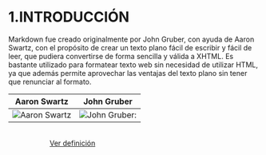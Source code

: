 # 1.INTRODUCCIÓN
Markdown fue creado originalmente por John Gruber, con ayuda de Aaron Swartz, con el propósito de crear un texto plano fácil de escribir y fácil de leer, que pudiera convertirse de forma sencilla y válida a XHTML. 
Es bastante utilizado para formatear texto web sin necesidad de utilizar HTML, ya que además permite aprovechar las ventajas del texto plano sin tener que renunciar al formato.

| Aaron Swartz | John Gruber |
|--------|--------|
| ![Aaron Swartz](https://upload.wikimedia.org/wikipedia/commons/thumb/b/bf/Aaron_Swartz_at_Boston_Wikipedia_Meetup%2C_2009-08-18.jpg/220px-Aaron_Swartz_at_Boston_Wikipedia_Meetup%2C_2009-08-18.jpg)       |   ![John Gruber](http://images.macworld.com/images/opinion/graphics/151235-gruber-small_original.jpg):     |

&nbsp;&nbsp;&nbsp;&nbsp;&nbsp;&nbsp;&nbsp;&nbsp;&nbsp;&nbsp;&nbsp;&nbsp;&nbsp;&nbsp;&nbsp;&nbsp;&nbsp;&nbsp;&nbsp;&nbsp;&nbsp;&nbsp;&nbsp;&nbsp;&nbsp;&nbsp;&nbsp;&nbsp;&nbsp;&nbsp;&nbsp;&nbsp;&nbsp;&nbsp;&nbsp;&nbsp;&nbsp;&nbsp;&nbsp;&nbsp;&nbsp;&nbsp;&nbsp;&nbsp;&nbsp;&nbsp;&nbsp;&nbsp;&nbsp;&nbsp;&nbsp;&nbsp;&nbsp;&nbsp;&nbsp;&nbsp;&nbsp;&nbsp;&nbsp;&nbsp;&nbsp;&nbsp;&nbsp;&nbsp;&nbsp;&nbsp;&nbsp;&nbsp;&nbsp;&nbsp;&nbsp;&nbsp;&nbsp;&nbsp;&nbsp;&nbsp;&nbsp;&nbsp;&nbsp;&nbsp;&nbsp;&nbsp;&nbsp;&nbsp;&nbsp;&nbsp;&nbsp;&nbsp;&nbsp;&nbsp;&nbsp;&nbsp;&nbsp;&nbsp;&nbsp;&nbsp;&nbsp;&nbsp;&nbsp;&nbsp;&nbsp;&nbsp;&nbsp;&nbsp;&nbsp;&nbsp;&nbsp;&nbsp;&nbsp;&nbsp;&nbsp;&nbsp;&nbsp;&nbsp;&nbsp;&nbsp;&nbsp;&nbsp;&nbsp;&nbsp;&nbsp;&nbsp;&nbsp;&nbsp;&nbsp;&nbsp;&nbsp;&nbsp;&nbsp;&nbsp;&nbsp;&nbsp;&nbsp;&nbsp;&nbsp;&nbsp;&nbsp;&nbsp;&nbsp;&nbsp;&nbsp;&nbsp;&nbsp;&nbsp;&nbsp;&nbsp;&nbsp;&nbsp;&nbsp;[Ver definición](Definicion.md)
